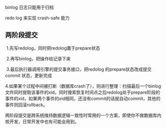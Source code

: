binlog 日志只能用于归档

 redo  log 来实现 crash-safe 能力

## 两阶段提交

​            1.先写redolog，同时把redolog置于prepare状态

​            2.再写binlog，把操作给记录下来

​            3.最后执行器调用引擎的提交事务接口，把redolog 的prepare状态改成提交 commit 状态，更新完成

​            4.如果某个过程中间被打断（数据库crash了），则进行整理：扫描最后一个binlog文件同时提取该事件的xid，同时搜索恢复时间点之后redolog处于prepare阶段的事件的xid，如果两个事件的xid相同，还没有commit的话就自动commit，其他的事件则回滚rollback。



两阶段提交是跨系统维持数据逻辑一致性时常用的一个方案，即使你不做数据库内核开发，日常开发中也有可能会用到。